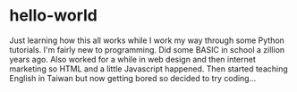 # hello-world
Just learning how this all works while I work my way through some Python tutorials.
I'm fairly new to programming. Did some BASIC in school a zillion years ago.
Also worked for a while in web design and then internet marketing so HTML and a little Javascript happened.
Then started teaching English in Taiwan but now getting bored so decided to try coding...
